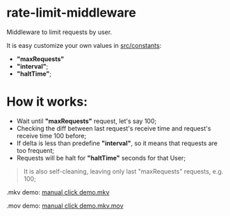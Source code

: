 # rate-limit-middleware
Middleware to limit requests by user.


It is easy customize your own values in [src/constants](./src/constants/index.ts):
- <strong>"maxRequests"</strong>
- <strong>"interval"</strong>;
- <strong>"haltTime"</strong>;

# How it works:
- Wait until <strong>"maxRequests"</strong> request, let's say 100;
- Checking the diff between last request's receive time and request's receive time 100 before;
- If delta is less than predefine <strong>"interval"</strong>, so it means that requests are too frequent;
- Requests will be halt for <strong>"haltTime"</strong> seconds for that User;


> It is also self-cleaning, leaving only last "maxRequests" requests, e.g. 100;

.mkv demo:
[manual click demo.mkv](demo%2Fmanual%20click%20demo.mkv)

.mov demo:
[manual click demo.mkv.mov](demo%2Fmanual%20click%20demo.mkv.mov)
